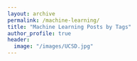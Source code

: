 ```yaml
---
layout: archive
permalink: /machine-learning/
title: "Machine Learning Posts by Tags"
author_profile: true
header:
  image: "/images/UCSD.jpg"
---
```

